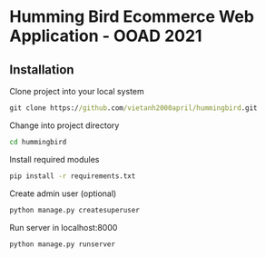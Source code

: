 # Humming Bird Ecommerce Web Application - OOAD 2021

Installation
---

Clone project into your local system
```bat
git clone https://github.com/vietanh2000april/hummingbird.git
```

Change into project directory
```bat
cd hummingbird
```

Install required modules
```bat
pip install -r requirements.txt
```

Create admin user (optional)
```bat
python manage.py createsuperuser
```

Run server in localhost:8000
```bat
python manage.py runserver
```
